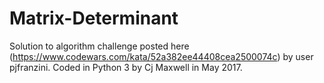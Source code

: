 # Matrix-Determinant
Solution to algorithm challenge posted here (https://www.codewars.com/kata/52a382ee44408cea2500074c) by user pjfranzini.  Coded in Python 3 by Cj Maxwell in May 2017.
